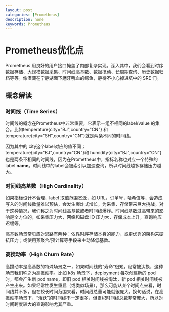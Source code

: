 ```yaml
---
layout: post
categories: [Prometheus]
description: none
keywords: Prometheus
---
```

# Prometheus优化点
Prometheus 用良好的用户接口掩盖了内部复杂实现。深入其中，我们会看到时序数据存储、大规模数据采集、时间线高基数、数据搅动、长周期查询、历史数据归档等等。像潜藏在宁静湖面下磨牙吮血的鳄鱼，静待不小心掉进坑中的 SRE 们。

## 概念解读

### 时间线（Time Series）
时间线的概念在Prometheus中非常重要，它表示一组不相同的label/value 的集合。比如temperature{city="BJ",country="CN"} 和 temperature{city="SH",country="CN"}就是两条不同的时间线。

因为其中的 city这个label对应的值不同；temperature{city="BJ",country="CN"}和 humidity{city="BJ",country="CN"} 也是两条不相同的时间线，因为在Prometheus中，指标名称也对应一个特殊的label __name__。时间线中的label会被索引以加速查询，所以时间线越多存储压力越大。

### 时间线高基数（High Cardinality）
如果指标设计不合理，label 取值范围宽泛，如 URL，订单号，哈希值等，会造成写入的时间线数量难以预估，会发生爆炸式增长，为采集、存储带来巨大挑战。对于这种情况，我们称之为时间线高基数或者时间线爆炸。时间线基数过高带来的影响是全方位的，如采集压力大，网络和磁盘 IO 压力大，存储成本上升，查询响应迟缓等。

高基数场景常见应对思路有两种：依靠时序存储本身的能力，或更优秀的架构来硬抗压力；或使用预聚合/预计算等手段来主动降低基数。

### 高搅动率（High Churn Rate）
高搅动率是高基数的特殊场景之一，如果时间线的“寿命”很短，经常被汰换，这种场景我们称之为高搅动率。比如 k8s 场景下，deployment 每次创建新的 pod 时，都会产生新 pod name，即旧 pod 相关时间线被淘汰，新 pod 相关时间线被产生出来。如果经常性发生重启（或类似场景），那么可能从某个时间点来看，时间线并不多，但在较长时间范围来看，时间线总量可能就很庞大。换句话说，在高搅动率场景下，“活跃”的时间线不一定很多，但累积时间线总数非常庞大，所以对时间跨度较大的查询影响尤其严重。














